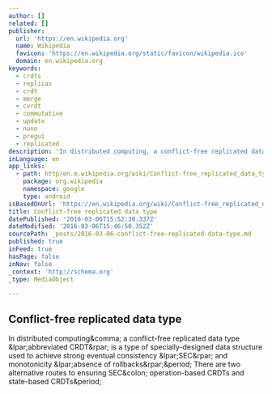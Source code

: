 ```yaml
---
author: []
related: []
publisher:
  url: 'https://en.wikipedia.org'
  name: Wikipedia
  favicon: 'https://en.wikipedia.org/static/favicon/wikipedia.ico'
  domain: en.wikipedia.org
keywords:
  - crdts
  - replicas
  - crdt
  - merge
  - cvrdt
  - commutative
  - update
  - nuno
  - pregui
  - replicated
description: 'In distributed computing, a conflict-free replicated data type (abbreviated CRDT) is a type of specially-designed data structure used to achieve strong eventual consistency (SEC) and monotonicity (absence of rollbacks). There are two alternative routes to ensuring SEC: operation-based CRDTs and state-based CRDTs.'
inLanguage: en
app_links:
  - path: http/en.m.wikipedia.org/wiki/Conflict-free_replicated_data_type
    package: org.wikipedia
    namespace: google
    type: android
isBasedOnUrl: 'https://en.wikipedia.org/wiki/Conflict-free_replicated_data_type'
title: Conflict-free replicated data type
datePublished: '2016-03-06T15:52:30.337Z'
dateModified: '2016-03-06T15:46:50.352Z'
sourcePath: _posts/2016-03-06-conflict-free-replicated-data-type.md
published: true
inFeed: true
hasPage: false
inNav: false
_context: 'http://schema.org'
_type: MediaObject

---
```

<article style=""><h1>Conflict-free replicated data type</h1><p>In distributed computing&amp;comma; a conflict-free replicated data type &amp;lpar;abbreviated CRDT&amp;rpar; is a type of specially-designed data structure used to achieve strong eventual consistency &amp;lpar;SEC&amp;rpar; and monotonicity &amp;lpar;absence of rollbacks&amp;rpar;&amp;period; There are two alternative routes to ensuring SEC&amp;colon; operation-based CRDTs and state-based CRDTs&amp;period;</p></article>